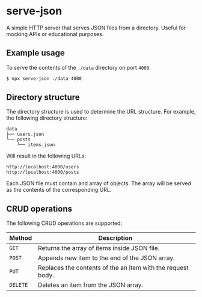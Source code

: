 # serve-json

A simple HTTP server that serves JSON files from a directory. Useful for mocking APIs or educational purposes.

## Example usage

To serve the contents of the `./data` directory on port `4000`:

```bash
$ npx serve-json ./data 4000
```

## Directory structure

The directory structure is used to determine the URL structure. For example, the following directory structure:

```
data
├── users.json
└── posts
    └── items.json
```

Will result in the following URLs:

```
http://localhost:4000/users
http://localhost:4000/posts
```

Each JSON file must contain and array of objects. The array will be served as the contents of the corresponding URL.

## CRUD operations

The following CRUD operations are supported:

| Method | Description |
| --- | --- |
| `GET` | Returns the array of items inside JSON file. |
| `POST` | Appends new item to the end of the JSON array. |
| `PUT` | Replaces the contents of the an item with the request body. |
| `DELETE` | Deletes an item from the JSON array. |
